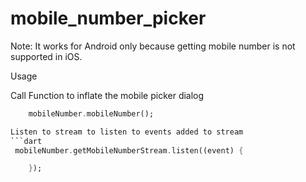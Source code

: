 # mobile_number_picker

Note: It works for Android only because getting mobile number is not supported in iOS.

Usage

Call Function to inflate the mobile picker dialog
```dart
    mobileNumber.mobileNumber();

Listen to stream to listen to events added to stream
```dart
 mobileNumber.getMobileNumberStream.listen((event) {

    });
